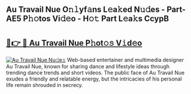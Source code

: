 ## Au Travail Nue O𝚗𝚕yf𝚊ns L𝚎a𝚔ed N𝚞𝚍es - Part-AE5 P𝚑𝚘tos Vi𝚍𝚎o - H𝚘𝚝 Part L𝚎a𝚔s CcypB

# <h2><a href="http://kf0fweg.oniu.top/?m=Au+Travail+Nue">🔗👉 🔴 Au Travail Nue P𝚑ot𝚘𝚜 V𝚒d𝚎o</a></h2>

[![Au Travail Nue Nu𝚍e𝚜](https://i.imgur.com/0qMVB7G.gif)](http://kf0fweg.oniu.top/?m=Au+Travail+Nue)
Web-based entertainer and multimedia designer Au Travail Nue, known for sharing dance and lifestyle ideas through trending dance trends and short videos. The public face of Au Travail Nue exudes a friendly and relatable energy, but the intricacies of his personal life remain shrouded in secrecy.  
